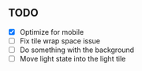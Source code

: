 ## TODO

- [x] Optimize for mobile
- [ ] Fix tile wrap space issue
- [ ] Do something with the background
- [ ] Move light state into the light tile
